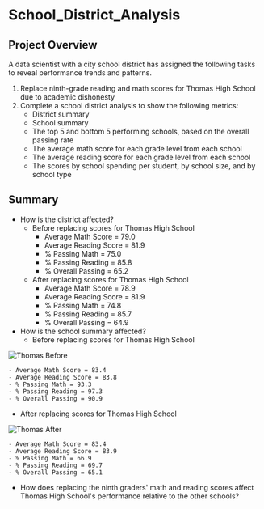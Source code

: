 # School_District_Analysis

## Project Overview
A data scientist with a city school district has assigned the following tasks to reveal performance trends and patterns.

1. Replace ninth-grade reading and math scores for Thomas High School due to academic dishonesty
2. Complete a school district analysis to show the following metrics:
    - District summary
    - School summary
    - The top 5 and bottom 5 performing schools, based on the overall passing rate
    - The average math score for each grade level from each school
    - The average reading score for each grade level from each school
    - The scores by school spending per student, by school size, and by school type

## Summary
- How is the district affected?
  - Before replacing scores for Thomas High School
    - Average Math Score = 79.0
    - Average Reading Score = 81.9
    - % Passing Math = 75.0
    - % Passing Reading = 85.8
    - % Overall Passing = 65.2
  - After replacing scores for Thomas High School   
    - Average Math Score = 78.9
    - Average Reading Score = 81.9
    - % Passing Math = 74.8
    - % Passing Reading = 85.7
    - % Overall Passing = 64.9  
- How is the school summary affected?
  - Before replacing scores for Thomas High School
 
![Thomas Before](https://user-images.githubusercontent.com/96347933/150663366-5504326d-0fd5-4a7d-9afb-39cda1204615.PNG)

    - Average Math Score = 83.4
    - Average Reading Score = 83.8
    - % Passing Math = 93.3
    - % Passing Reading = 97.3
    - % Overall Passing = 90.9
   
   - After replacing scores for Thomas High School   
   
![Thomas After](https://user-images.githubusercontent.com/96347933/150663377-12d0880b-d9f3-4bbb-a2b8-7c77047defc4.PNG)

    - Average Math Score = 83.4
    - Average Reading Score = 83.9
    - % Passing Math = 66.9
    - % Passing Reading = 69.7
    - % Overall Passing = 65.1  
    
- How does replacing the ninth graders' math and reading scores affect Thomas High School's performance relative to the other schools?

